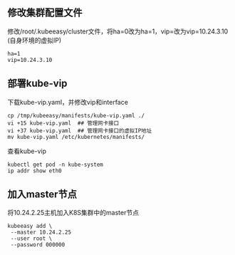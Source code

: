 
## 修改集群配置文件
修改/root/.kubeeasy/cluster文件，将ha=0改为ha=1，vip=改为vip=10.24.3.10 (自身环境的虚拟IP)
```shell
ha=1
vip=10.24.3.10
```

## 部署kube-vip
下载kube-vip.yaml，并修改vip和interface
```shell
cp /tmp/kubeeasy/manifests/kube-vip.yaml ./
vi +15 kube-vip.yaml  ## 管理网卡接口
vi +37 kube-vip.yaml  ## 管理网卡接口的虚拟IP地址
mv kube-vip.yaml /etc/kubernetes/manifests/
```

查看kube-vip
```shell
kubectl get pod -n kube-system
ip addr show eth0
```

## 加入master节点
将10.24.2.25主机加入K8S集群中的master节点
```shell
kubeeasy add \
 --master 10.24.2.25
 --user root \
 --password 000000
```
